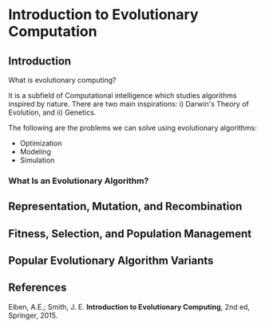 # Introduction to Evolutionary Computation

## Introduction

What is evolutionary computing? 

It is a subfield of Computational intelligence which studies algorithms inspired by nature.  There are two main inspirations: i) Darwin's Theory of Evolution, and ii) Genetics. 

The following are the problems we can solve using evolutionary algorithms:

* Optimization
* Modeling
* Simulation


### What Is an Evolutionary Algorithm?


## Representation, Mutation, and Recombination


## Fitness, Selection, and Population Management


## Popular Evolutionary Algorithm Variants


## References

Eiben, A.E.; Smith, J. E. **Introduction to Evolutionary Computing**, 2nd ed, Springer, 2015.
